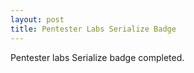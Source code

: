 ```yaml
---
layout: post
title: Pentester Labs Serialize Badge
---
```


Pentester labs Serialize badge completed.
